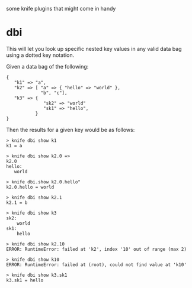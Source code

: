 
some knife plugins that might come in handy

dbi
===

This will let you look up specific nested key values in any valid data bag using a dotted key notation.

Given a data bag of the following:

```
{
   "k1" => "a",
   "k2" => [ "a" => { "hello" => "world" },
             "b", "c"],
   "k3" => {
              "sk2" => "world"
              "sk1" => "hello",
           }
}
```

Then the results for a given key would be as follows:

```
> knife dbi show k1
k1 = a
```

```
> knife dbi show k2.0 =>
k2.0
hello:
   world
```

```
> knife dbi.show k2.0.hello"
k2.0.hello = world
```

```
> knife dbi show k2.1
k2.1 = b
```

```
> knife dbi show k3
sk2:
    world
sk1:
    hello
```

```
> knife dbi show k2.10
ERROR: RuntimeError: failed at 'k2', index '10' out of range (max 2)
```

```
> knife dbi show k10
ERROR: RuntimeError: failed at (root), could not find value at 'k10'
```

```
> knife dbi show k3.sk1
k3.sk1 = hello
```


